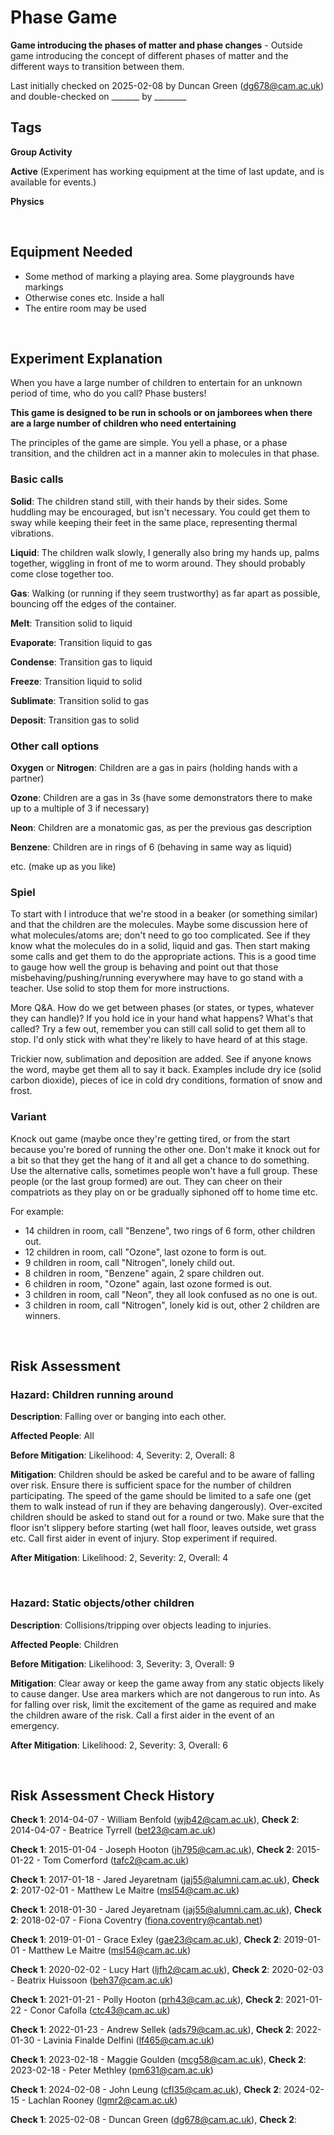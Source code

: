 # Phase Game

**Game introducing the phases of matter and phase changes** - Outside game introducing the concept of different phases of matter and the different ways to transition between them.

Last initially checked on 2025-02-08 by Duncan Green (dg678@cam.ac.uk) and double-checked on _______ by ________

## Tags
<!--- Start Tags (DO NOT REMOVE THIS COMMENT) --->

**Group Activity**

**Active** (Experiment has working equipment at the time of last update, and is available for events.)

**Physics**
<!--- End Tags (DO NOT REMOVE THIS COMMENT) --->

<br/>

## Equipment Needed 
- Some method of marking a playing area. Some playgrounds have markings
- Otherwise cones etc. Inside a hall
- The entire room may be used

<br/>

## Experiment Explanation 

When you have a large number of children to entertain for an unknown period of time, who do you call? Phase busters!

**This game is designed to be run in schools or on jamborees when there are a large number of children who need entertaining**

The principles of the game are simple. You yell a phase, or a phase transition, and the children act in a manner akin to molecules in that phase.

### Basic calls
**Solid**: The children stand still, with their hands by their sides. Some huddling may be encouraged, but isn't necessary. You could get them to sway while keeping their feet in the same place, representing thermal vibrations.

**Liquid**: The children walk slowly, I generally also bring my hands up, palms together, wiggling in front of me to worm around. They should probably come close together too.

**Gas**: Walking (or running if they seem trustworthy) as far apart as possible, bouncing off the edges of the container.

**Melt**: Transition solid to liquid

**Evaporate**: Transition liquid to gas

**Condense**: Transition gas to liquid

**Freeze**: Transition liquid to solid

**Sublimate**: Transition solid to gas

**Deposit**: Transition gas to solid

### Other call options
**Oxygen** or **Nitrogen**: Children are a gas in pairs (holding hands with a partner)

**Ozone**: Children are a gas in 3s (have some demonstrators there to make up to a multiple of 3 if necessary)

**Neon**: Children are a monatomic gas, as per the previous gas description

**Benzene**: Children are in rings of 6 (behaving in same way as liquid)

etc. (make up as you like)

### Spiel
To start with I introduce that we're stood in a beaker (or something similar) and that the children are the molecules. Maybe some discussion here of what molecules/atoms are; don't need to go too complicated. See if they know what the molecules do in a solid, liquid and gas. Then start making some calls and get them to do the appropriate actions. This is a good time to gauge how well the group is behaving and point out that those misbehaving/pushing/running everywhere may have to go stand with a teacher. Use solid to stop them for more instructions.

More Q&A. How do we get between phases (or states, or types, whatever they can handle)? If you hold ice in your hand what happens? What's that called? Try a few out, remember you can still call solid to get them all to stop. I'd only stick with what they're likely to have heard of at this stage.

Trickier now, sublimation and deposition are added. See if anyone knows the word, maybe get them all to say it back. Examples include dry ice (solid carbon dioxide), pieces of ice in cold dry conditions, formation of snow and frost.

### Variant
Knock out game (maybe once they're getting tired, or from the start because you're bored of running the other one. Don't make it knock out for a bit so that they get the hang of it and all get a chance to do something. Use the alternative calls, sometimes people won't have a full group. These people (or the last group formed) are out. They can cheer on their compatriots as they play on or be gradually siphoned off to home time etc.

For example:
- 14 children in room, call "Benzene", two rings of 6 form, other children out.
- 12 children in room, call "Ozone", last ozone to form is out.
- 9 children in room, call "Nitrogen", lonely child out.
- 8 children in room, "Benzene" again, 2 spare children out.
- 6 children in room, "Ozone" again, last ozone formed is out.
- 3 children in room, call "Neon", they all look confused as no one is out.
- 3 children in room, call "Nitrogen", lonely kid is out, other 2 children are winners.

<br/>

## Risk Assessment

### **Hazard**: Children running around

**Description**: Falling over or banging into each other.

**Affected People**: All

**Before Mitigation**: Likelihood: 4, Severity: 2, Overall: 8

**Mitigation**: Children should be asked be careful and to be aware of falling over risk. Ensure there is sufficient space for the number of children participating. The speed of the game should be limited to a safe one (get them to walk instead of run if they are behaving dangerously). Over-excited children should be asked to stand out for a round or two. Make sure that the floor isn't slippery before starting (wet hall floor, leaves outside, wet grass etc. Call first aider in event of injury. Stop experiment if required.

**After Mitigation**: Likelihood: 2, Severity: 2, Overall: 4

<br/>

### **Hazard**: Static objects/other children

**Description**: Collisions/tripping over objects leading to injuries.

**Affected People**: Children

**Before Mitigation**: Likelihood: 3, Severity: 3, Overall: 9

**Mitigation**: Clear away or keep the game away from any static objects likely to cause danger. Use area markers which are not dangerous to run into. As for falling over risk, limit the excitement of the game as required and make the children aware of the risk. Call a first aider in the event of an emergency.

**After Mitigation**: Likelihood: 2, Severity: 3, Overall: 6

<br/>

## Risk Assessment Check History 

**Check 1**: 2014-04-07 - William Benfold (wjb42@cam.ac.uk), **Check 2**: 2014-04-07 - Beatrice Tyrrell (bet23@cam.ac.uk)

**Check 1**: 2015-01-04 - Joseph Hooton (jh795@cam.ac.uk), **Check 2**: 2015-01-22 - Tom Comerford (tafc2@cam.ac.uk)

**Check 1**: 2017-01-18 - Jared Jeyaretnam (jaj55@alumni.cam.ac.uk), **Check 2**: 2017-02-01 - Matthew Le Maitre (msl54@cam.ac.uk)

**Check 1**: 2018-01-30 - Jared Jeyaretnam (jaj55@alumni.cam.ac.uk), **Check 2**: 2018-02-07 - Fiona Coventry (fiona.coventry@cantab.net)

**Check 1**: 2019-01-01 - Grace Exley (gae23@cam.ac.uk), **Check 2**: 2019-01-01 - Matthew Le Maitre (msl54@cam.ac.uk)

**Check 1**: 2020-02-02 - Lucy Hart (ljfh2@cam.ac.uk), **Check 2**: 2020-02-03 - Beatrix Huissoon (beh37@cam.ac.uk)

**Check 1**: 2021-01-21 - Polly Hooton (prh43@cam.ac.uk), **Check 2**: 2021-01-22 - Conor Cafolla (ctc43@cam.ac.uk)

**Check 1**: 2022-01-23 - Andrew Sellek (ads79@cam.ac.uk), **Check 2**: 2022-01-30 - Lavinia Finalde Delfini (lf465@cam.ac.uk)

**Check 1**: 2023-02-18 - Maggie Goulden (mcg58@cam.ac.uk), **Check 2**: 2023-02-18 - Peter Methley (pm631@cam.ac.uk)

**Check 1**: 2024-02-08 - John Leung (cfl35@cam.ac.uk), **Check 2**: 2024-02-15 - Lachlan Rooney (lgmr2@cam.ac.uk)

**Check 1**: 2025-02-08 - Duncan Green (dg678@cam.ac.uk),  **Check 2**: 
